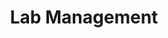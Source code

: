 ---
widget: members
headless: true
weight: 10
active: true

title: "Lab Management"
subtitle: ""

content:
  # Choose which groups/teams of users to display.
  #   Edit `user_groups` in each user's profile to add them to one or more of these groups.
  user_groups:
    - Management

design:
  show_role: true
  show_organizations: false
  show_social: false
  show_interests: false

avatar:
    shape: "circle"
---